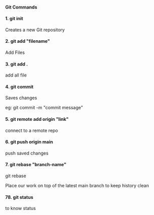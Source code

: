 
#### Git Commands

#### 1. git init

Creates a new Git repository 

#### 2. git add "filename"

 Add Files 

#### 3. git add .

add all file 

#### 4. git commit

Saves  changes

eg:
git commit -m "commit message"

#### 5. git remote add origin "link"

connect to a remote repo

#### 6. git push origin main

push saved changes

#### 7. git rebase "branch-name"

git rebase <branch-name>

Place our work on top of the latest main branch to keep history clean

#### 78. git status

to know status 